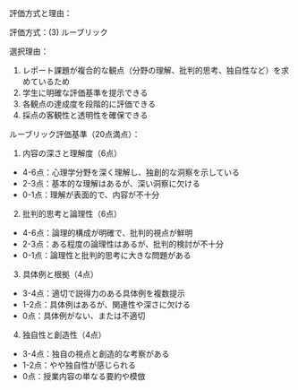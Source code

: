 評価方式と理由：

評価方式：(3) ルーブリック

選択理由：
1. レポート課題が複合的な観点（分野の理解、批判的思考、独自性など）を求めているため
2. 学生に明確な評価基準を提示できる
3. 各観点の達成度を段階的に評価できる
4. 採点の客観性と透明性を確保できる

ルーブリック評価基準（20点満点）：

1. 内容の深さと理解度（6点）
- 4-6点：心理学分野を深く理解し、独創的な洞察を示している
- 2-3点：基本的な理解はあるが、深い洞察に欠ける
- 0-1点：理解が表面的で、内容が不十分

2. 批判的思考と論理性（6点）
- 4-6点：論理的構成が明確で、批判的視点が鮮明
- 2-3点：ある程度の論理性はあるが、批判的検討が不十分
- 0-1点：論理性と批判的思考に大きな問題がある

3. 具体例と根拠（4点）
- 3-4点：適切で説得力のある具体例を複数提示
- 1-2点：具体例はあるが、関連性や深さに欠ける
- 0点：具体例がない、または不適切

4. 独自性と創造性（4点）
- 3-4点：独自の視点と創造的な考察がある
- 1-2点：やや独自性が感じられる
- 0点：授業内容の単なる要約や模倣